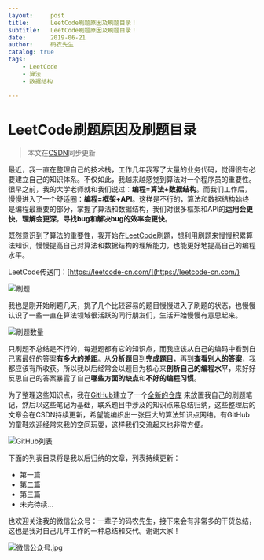 ```yaml
---
layout:     post           
title:      LeetCode刷题原因及刷题目录！           
subtitle:   LeetCode刷题原因及刷题目录！
date:       2019-06-21
author:     码农先生
catalog: true
tags:
    - LeetCode
    - 算法
    - 数据结构

---
```


# LeetCode刷题原因及刷题目录

> 本文在[CSDN](https://blog.csdn.net/m0_37344350)同步更新

最近，我一直在整理自己的技术栈，工作几年我写了大量的业务代码，觉得很有必要建立自己的知识体系。不仅如此，我越来越感觉到算法对一个程序员的重要性。很早之前，我的大学老师就和我们说过：**编程=算法+数据结构**。而我们工作后，慢慢进入了一个舒适圈：**编程=框架+API**。这样是不行的，算法和数据结构始终是编程最重要的部分，掌握了算法和数据结构，我们对很多框架和API的**运用会更快**，**理解会更深**，**寻找bug和解决bug的效率会更快**。

既然意识到了算法的重要性，我开始在[LeetCode](https://leetcode-cn.com/)刷题，想利用刷题来慢慢积累算法知识，慢慢提高自己对算法和数据结构的理解能力，也能更好地提高自己的编程水平。

LeetCode传送门：[https://leetcode-cn.com/](https://leetcode-cn.com/)


![刷题](https://upload-images.jianshu.io/upload_images/15803937-a028653f8a249311?imageMogr2/auto-orient/strip%7CimageView2/2/w/1240)

 我也是刚开始刷题几天，挑了几个比较容易的题目慢慢进入了刷题的状态，也慢慢认识了一些一直在算法领域很活跃的同行朋友们，生活开始慢慢有意思起来。


![刷题数量](https://upload-images.jianshu.io/upload_images/15803937-687f3026765abd9d.png?imageMogr2/auto-orient/strip%7CimageView2/2/w/1240)

 只刷题不总结是不行的，每道题都有它的知识点，而我应该从自己的编码中看到自己离最好的答案**有多大的差距**。从**分析题目**到**完成题目**，再到**查看别人的答案**，我都应该有所收获。所以我以后经常会以题目为核心来**剖析自己的编程水平**，来好好反思自己的答案暴露了自己**哪些方面的缺点**和**不好的编程习惯**。

为了整理这些知识点，我在[GitHub](https://github.com/MiracleTaoTao/MyKnowledgeSystem)建立了一个[全新的仓库](https://github.com/MiracleTaoTao/MyKnowledgeSystem) 来放置我自己的刷题笔记，然后以这些笔记为基础，联系题目中涉及的知识点来总结归纳，这些整理后的文章会在CSDN持续更新，希望能编织出一张巨大的算法知识点网络。有GitHub的童鞋欢迎经常来我的空间玩耍，这样我们交流起来也非常方便。


![GitHub列表](https://upload-images.jianshu.io/upload_images/15803937-4df16457980aa391?imageMogr2/auto-orient/strip%7CimageView2/2/w/1240)

下面的列表目录将是我以后归纳的文章，列表持续更新：
- 第一篇
- 第二篇
- 第三篇
- 未完待续...

也欢迎关注我的微信公众号：一辈子的码农先生，接下来会有非常多的干货总结，这也是我对自己几年工作的一种总结和交代。谢谢大家！

![微信公众号.jpg](https://upload-images.jianshu.io/upload_images/15803937-1dbdad6fd03ec193.jpg?imageMogr2/auto-orient/strip%7CimageView2/2/w/1240)

